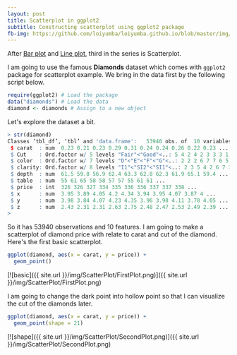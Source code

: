 ```yaml
---
layout: post
title: Scatterplot in ggplot2
subtitle: Constructing scatterplot using ggplot2 package
fb-img: https://github.com/loiyumba/loiyumba.github.io/blob/master/img/ScatterPlot/FirstPlot.png
---    
```


After [Bar plot](http://loiyumba.github.io/2016-08-01-eurocup2016vis/) and [Line plot](http://loiyumba.github.io/2016-08-13-LinePlots/),
third in the series is Scatterplot.     

I am going to use the famous **Diamonds** dataset which comes with `ggplot2` package for scatterplot example. We bring in the data first by the following script below.     

```r
require(ggplot2) # Load the package
data("diamonds") # Load the data
diamond <- diamonds # Assign to a new object
```    

Let's explore the dataset a bit.    

```r
> str(diamond)
Classes ‘tbl_df’, ‘tbl’ and 'data.frame':	53940 obs. of  10 variables:
 $ carat  : num  0.23 0.21 0.23 0.29 0.31 0.24 0.24 0.26 0.22 0.23 ...
 $ Cut    : Ord.factor w/ 5 levels "Fair"<"Good"<..: 5 4 2 4 2 3 3 3 1 3 ...
 $ color  : Ord.factor w/ 7 levels "D"<"E"<"F"<"G"<..: 2 2 2 6 7 7 6 5 2 5 ...
 $ clarity: Ord.factor w/ 8 levels "I1"<"SI2"<"SI1"<..: 2 3 5 4 2 6 7 3 4 5 ...
 $ depth  : num  61.5 59.8 56.9 62.4 63.3 62.8 62.3 61.9 65.1 59.4 ...
 $ table  : num  55 61 65 58 58 57 57 55 61 61 ...
 $ price  : int  326 326 327 334 335 336 336 337 337 338 ...
 $ x      : num  3.95 3.89 4.05 4.2 4.34 3.94 3.95 4.07 3.87 4 ...
 $ y      : num  3.98 3.84 4.07 4.23 4.35 3.96 3.98 4.11 3.78 4.05 ...
 $ z      : num  2.43 2.31 2.31 2.63 2.75 2.48 2.47 2.53 2.49 2.39 ...
> 
```    

So it has 53940 observations and 10 features. I am going to make a scatterplot of diamond price with relate to carat and cut of the diamond. Here's the first basic scatterplot.    

```r
ggplot(diamond, aes(x = carat, y = price)) +
  geom_point()
```   

[![basic]({{ site.url }}/img/ScatterPlot/FirstPlot.png)]({{ site.url }}/img/ScatterPlot/FirstPlot.png)    

I am going to change the dark point into hollow point so that I can visualize the cut of the diamonds later.    

```r
ggplot(diamond, aes(x = carat, y = price)) +
  geom_point(shape = 21)
```    

[![shape]({{ site.url }}/img/ScatterPlot/SecondPlot.png)]({{ site.url }}/img/ScatterPlot/SecondPlot.png)    





